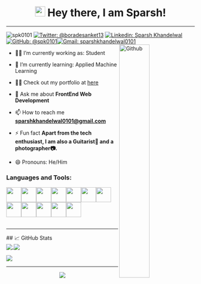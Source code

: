 <center>
<h1>
  <img src="https://media.giphy.com/media/hvRJCLFzcasrR4ia7z/giphy.gif" width="27px"/>
   Hey there, I am Sparsh!
</h1>
</center>
<hr> 


 <img src="https://komarev.com/ghpvc/?username=spk0101&label=Profile%20views&color=FF00FF&style=flat" alt="spk0101" /> 
<a href="https://twitter.com/boradesanket13"><img src="https://img.shields.io/twitter/follow/boradesanket13?style=social" alt="Twitter: @boradesanket13"></a>
<a href="https://www.linkedin.com/in/sparsh-khandelwal0101/"><img src="https://img.shields.io/badge/Sparsh%20Khandelwal-blue?style=flat-square&amp;logo=Linkedin&amp;logoColor=white&amp;link=https://www.linkedin.com/in/sparsh-khandelwal0101/" alt="Linkedin: Sparsh Khandelwal"></a><a href="https://github.com/spk0101"><img src="https://img.shields.io/github/followers/spk0101?label=follow&amp;style=social" alt="GitHub: @spk0101"></a><a href="mailto:sparshkhandelwal0101@gmail.com"><img src="https://img.shields.io/badge/Gmail-sparshkhandelwal0101-red" alt="Gmail: sparshkhandelwal0101"></a>

<img width="40%" align="right" alt="Github" src="https://media.giphy.com/media/qgQUggAC3Pfv687qPC/giphy.gif" />

- 🧑‍🎓 I’m currently working as: Student 

- 🌱 I’m currently learning: Applied Machine Learning

- 👨‍💻 Check out my portfolio at [here](https://sanketborade.netlify.app/)

- 💬 Ask me about **FrontEnd Web Development**

- 📫 How to reach me **sparshkhandelwal0101@gmail.com**

- ⚡ Fun fact **Apart from the tech enthusiast, I am also a Guitarist🎸  and a photographer📷.**

- 😄 Pronouns: He/Him



  
<h3 align="left">Languages and Tools:</h3>
 <img src="https://cdn.jsdelivr.net/gh/devicons/devicon/icons/figma/figma-original.svg" width="40"><img src="https://cdn.jsdelivr.net/gh/devicons/devicon/icons/xd/xd-plain.svg" width="40"><img src="https://cdn.jsdelivr.net/gh/devicons/devicon/icons/css3/css3-original.svg" width="40"><img src="https://cdn.jsdelivr.net/gh/devicons/devicon/icons/photoshop/photoshop-plain.svg" width="40"><img src="https://cdn.jsdelivr.net/gh/devicons/devicon/icons/html5/html5-original.svg" width="40"><img src="https://cdn.jsdelivr.net/gh/devicons/devicon/icons/arduino/arduino-original-wordmark.svg" width="40"><img src="https://cdn.jsdelivr.net/gh/devicons/devicon/icons/bootstrap/bootstrap-original-wordmark.svg" width="40"><img src="https://cdn.jsdelivr.net/gh/devicons/devicon/icons/canva/canva-original.svg" width="40"><img src="https://cdn.jsdelivr.net/gh/devicons/devicon/icons/debian/debian-original-wordmark.svg" width="40"><img src="https://cdn.jsdelivr.net/gh/devicons/devicon/icons/illustrator/illustrator-plain.svg" width="40"><img src="https://cdn.jsdelivr.net/gh/devicons/devicon/icons/javascript/javascript-original.svg" width="40"><img src="https://cdn.jsdelivr.net/gh/devicons/devicon/icons/angularjs/angularjs-original.svg" width="40">
<br><br><hr>
<p>## &#x1f4c8; GitHub Stats<br/>
          

<a href="https://github.com/anuraghazra/convoychat">
  <img align="center" src="https://github-readme-stats.vercel.app/api?username=spk0101&count_private=true&show_icons=true&theme=vue&hide_rank=false&line_height=27" />
</a>
<a href="https://github.com/anuraghazra/github-readme-stats">
  <img align="center" src="https://github-readme-stats.vercel.app/api/top-langs/?username=anuraghazra&layout=compact&line_height=27&theme=vue" />
</a>

![](http://github-profile-summary-cards.vercel.app/api/cards/profile-details?username=spk0101&theme=vue)

<hr>

<p align="center">
    <img src="https://img.shields.io/badge/THANKS%20FOR-VISITING%20❤%EF%B8%8F-informational?style=for-the-badge&logo=github"/>    
</p>